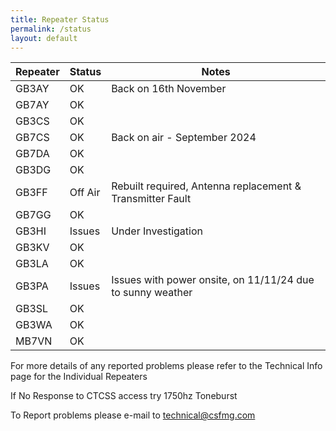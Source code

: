 ```yaml
---
title: Repeater Status
permalink: /status
layout: default
---
```

| Repeater | Status | Notes|
|----|----|----|
| GB3AY | OK | Back on 16th November |
| GB7AY | OK ||
| GB3CS | OK ||
| GB7CS | OK | Back on air - September 2024 |
| GB7DA | OK ||
| GB3DG | OK ||
| GB3FF | Off Air | Rebuilt required, Antenna replacement & Transmitter Fault |
| GB7GG | OK ||
| GB3HI | Issues | Under Investigation |
| GB3KV | OK ||
| GB3LA | OK ||
| GB3PA | Issues | Issues with power onsite, on 11/11/24 due to sunny weather |
| GB3SL | OK ||
| GB3WA | OK ||
| MB7VN | OK ||

For more details of any reported problems please refer to the Technical Info page for the Individual Repeaters

If No Response to CTCSS access try 1750hz Toneburst

To Report problems please e-mail to [technical@csfmg.com](mailto:technical@csfmg.com)
